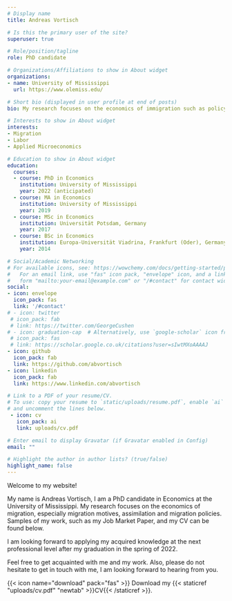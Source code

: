 ```yaml
---
# Display name
title: Andreas Vortisch

# Is this the primary user of the site?
superuser: true

# Role/position/tagline
role: PhD candidate

# Organizations/Affiliations to show in About widget
organizations:
- name: University of Mississippi
  url: https://www.olemiss.edu/

# Short bio (displayed in user profile at end of posts)
bio: My research focuses on the economics of immigration such as policy analysis and determinants of integration and assimilation.

# Interests to show in About widget
interests:
- Migration
- Labor
- Applied Microeconomics

# Education to show in About widget
education:
  courses:
  - course: PhD in Economics
    institution: University of Mississippi
    year: 2022 (anticipated)
  - course: MA in Economics
    institution: University of Mississippi
    year: 2019
  - course: MSc in Economics
    institution: Universität Potsdam, Germany
    year: 2017
  - course: BSc in Economics
    institution: Europa-Universität Viadrina, Frankfurt (Oder), Germany
    year: 2014 

# Social/Academic Networking
# For available icons, see: https://wowchemy.com/docs/getting-started/page-builder/#icons
#   For an email link, use "fas" icon pack, "envelope" icon, and a link in the
#   form "mailto:your-email@example.com" or "/#contact" for contact widget.
social:
- icon: envelope
  icon_pack: fas
  link: '/#contact'
# - icon: twitter
 # icon_pack: fab
 # link: https://twitter.com/GeorgeCushen
# - icon: graduation-cap  # Alternatively, use `google-scholar` icon from `ai` icon pack
 # icon_pack: fas
 # link: https://scholar.google.co.uk/citations?user=sIwtMXoAAAAJ
- icon: github
  icon_pack: fab
  link: https://github.com/abvortisch
- icon: linkedin
  icon_pack: fab
  link: https://www.linkedin.com/abvortisch

# Link to a PDF of your resume/CV.
# To use: copy your resume to `static/uploads/resume.pdf`, enable `ai` icons in `params.toml`, 
# and uncomment the lines below.
 - icon: cv
   icon_pack: ai
   link: uploads/cv.pdf

# Enter email to display Gravatar (if Gravatar enabled in Config)
email: ""

# Highlight the author in author lists? (true/false)
highlight_name: false
---
```


Welcome to my website!

My name is Andreas Vortisch, I am a PhD candidate in Economics at the University of Mississippi. My research focuses on the economics of migration, especially migration motives, assimilation and migration policies. Samples of my work, such as my Job Market Paper, and my CV can be found below.

I am looking forward to applying my acquired knowledge at the next professional level after my graduation in the spring of 2022.

Feel free to get acquainted with me and my work. Also, please do not hesitate to get in touch with me, I am looking forward to hearing from you.

{{< icon name="download" pack="fas" >}} Download my {{< staticref "uploads/cv.pdf" "newtab" >}}CV{{< /staticref >}}.
